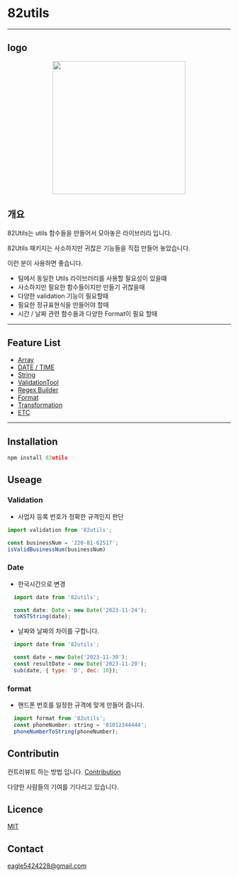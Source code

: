 # 82utils
---

## logo
<div align="center">
  <img src="https://velog.velcdn.com/images/eagle5424/post/da1c3c0f-95be-461e-9a0a-8bc5f600beaf/image.png" width="300" >
</div>

## 개요

82Utils는 utils 함수들을 만들어서 모아놓은 라이브러리 입니다.

82Utils 패키지는 사소하지만 귀찮은 기능들을 직접 만들어 놓았습니다.

이런 분이 사용하면 좋습니다.

- 팀에서 동일한 Utils 라이브러리를 사용할 필요성이 있을떄
- 사소하지만 필요한 함수들이지만 만들기 귀찮을때
- 다양한 validation 기능이 필요할때
- 필요한 정규표현식을 만들어야 할때
- 시간 / 날짜 관련 함수들과 다양한 Format이 필요 할때
---

## Feature List
- [Array](src/array/array.md)
- [DATE / TIME](src/date/dateTime.md)
- [String](src/string//string.md)
- [ValidationTool](src/validation/validation.md)
- [Regex Builder](src/regex/regexBuilder.md)
- [Format](src/format/format.md)
- [Transformation](src/transformation/unitTramsformation.md)
- [ETC](src/etc/etc.md)
---

## Installation
```js
npm install 82utils
```

## Useage

### Validation
- 사업자 등록 번호가 정확한 규격인지 판단 
```js
import validation from '82utils';

const businessNum = '220-81-62517';
isValidBusinessNum(businessNum)
```

### Date
- 한국시간으로 변경
```js
  import date from '82utils';

  const date: Date = new Date('2023-11-24');
  toKSTString(date);
```

- 날짜와 날짜의 차이를 구합니다.
```js
  import date from '82utils';

  const date = new Date('2023-11-30');
  const resultDate = new Date('2023-11-20');
  sub(date, { type: 'D', dec: 10});
```

### format
- 핸드폰 번호를 일정한 규격에 맞게 만들어 줍니다.
```js
  import format from '82utils';
  const phoneNumber: string = '01012344444';
  phoneNumberToString(phoneNumber);
```


## Contributin
컨트리뷰트 하는 방법 입니다. [Contribution](./CONTRIBUTING.md)

다양한 사람들의 기여를 기다리고 있습니다.

## Licence
[MIT](./LICENSE)

## Contact
eagle5424228@gmail.com

